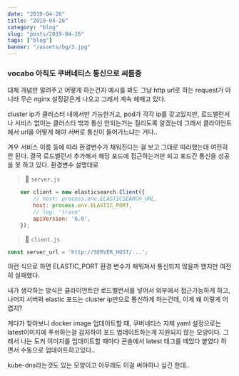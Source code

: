 ```yaml
---
date: "2019-04-26"
title: "2019-04-26"
category: "blog"
slug: "posts/2019-04-26"
tags: ["blog"]
banner: "/assets/bg/3.jpg"
---
```


### vocabo 아직도 쿠버네티스 통신으로 씨름중

대체 개념만 알려주고 어떻게 하는건지 예시를 봐도 그냥 http url로 하는 request가 아니라 무슨 nginx 설정같은게 나오고 그래서 계속 헤매고 있다.

cluster ip가 클러스터 내에서만 가능한거고, pod가 각각 ip를 갖고있지만, 로드밸런서나 서비스 없이는 클러스터 밖과 통신 안되는거는 질리도록 알겠는데 그래서 클라이언트에서 url을 어떻게 해야 서버로 통신이 들어가느냐는 거다..

겨우 서비스 이름 등에 따라 환경변수가 채워진다는 걸 보고 그대로 따라했는데 여전히 안 된다. 결국 로드밸런서 추가해서 해당 포드에 접근하는거만 되고 포드간 통신을 성공을 못 하고 있다. 환경변수 설명대로 
> 📂 `server.js`
```js
    var client = new elasticsearch.Client({
        // host: process.env.ELASTICSEARCH_URL,
        host: process.env.ELASTIC_PORT,
        // log: 'trace'
        apiVersion: '6.6',
    });
```

> 📂 `client.js`
```js
const server_url = 'http://SERVER_HOST/...';
```

이런 식으로 하면 ELASTIC_PORT 환경 변수가 채워져서 통신되지 않을까 했지만 여전히 실패했다.

내가 생각하는 방식은 클라이언트만 로드밸런서를 넣어서 외부에서 접근가능하게 하고, 나머지 서버와 elastic 포드는 cluster ip만으로 통신하게 하는건데, 이게 왜 이렇게 어렵지? 

게다가 찾아보니 docker image 업데이트할 때, 쿠버네티스 자체 yaml 설정으로는 latest이미지에 푸쉬하는걸 감지하여 포드 업데이트하는게 지원되지 않는 모양이다. 
그래서 나는 도커 이미지를 업데이트할 때마다 콘솔에서 latest 태그를 떼었다 붙였다 하면서 수동으로 업데이트하고있다.. 

kube-dns라는것도 있는 모양이고 아무래도 이걸 써야하나 싶긴 한데..
